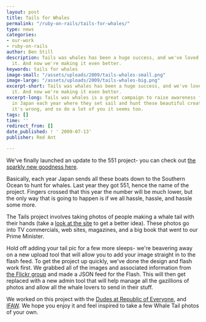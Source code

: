 ```yaml
---
layout: post
title: Tails for Whales
permalink: "/ruby-on-rails/tails-for-whales/"
type: news
categories:
- our-work
- ruby-on-rails
author: Ben Still
description: Tails was whales has been a huge success, and we've loved working on
  it. And now we're making it even better.
keywords: tails for whales
image-small: "/assets/uploads/2009/tails-whales-small.png"
image-large: "/assets/uploads/2009/tails-whales-big.png"
excerpt-short: Tails was whales has been a huge success, and we've loved working on
  it. And now we're making it even better.
excerpt-long: Tails was whales is a great campaign to raise awareness for what happens
  in Japan each year where they set sail and hunt these beautiful creatures. We think
  it's wrong, and so do a lot of you it seems too.
tags: []
time: ''
redirect_from: []
date_published: ! ' 2009-07-13'
publisher: Red Ant

---
```

We've finally launched an update to the 551 project- you can check out [the sparkly new goodness here](http://tailsforwhales.org).

Basically, each year Japan sends all these boats down to the Southern Ocean to hunt for whales. Last year they got 551, hence the name of the project. Fingers crossed that this year the number will be much lower, but the only way that is going to happen is if we all hassle, hassle, and hassle some more.

The Tails project involves taking photos of people making a whale tail with their hands (take a [look at the site](http://www.tailsforwhales.org/) to get a better idea). These photos go into TV commercials, web sites, magazines, and a big book that went to our Prime Minister.

Hold off adding your tail pic for a few more sleeps- we're beavering away on a new upload tool that will allow you to add your image straight in to the flash feed. To get the project up quickly, we've done the design and flash work first. We grabbed all of the images and associated information from [the Flickr group](http://www.flickr.com/groups/551) and made a JSON feed for the Flash. This will then get replaced with a new admin tool that will help manage all the gazillions of photos and allow all the whale lovers to send in their stuff.

We worked on this project with the [Dudes at Republic of Everyone](http://www.republicofeveryone.com/), and [IFAW](http://www.ifaw.org). We hope you enjoy it and feel inspired to take a few Whale Tail photos of your own.